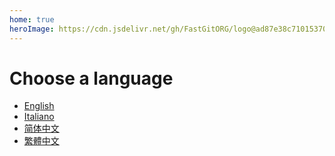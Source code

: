 ```yaml
---
home: true
heroImage: https://cdn.jsdelivr.net/gh/FastGitORG/logo@ad87e38c7101537010b3dc6f7d4d52bd1f915002/v2.1.png
---
```


# Choose a language

- [English](/en-us/)
- [Italiano](/it-it/)
- [简体中文](/zh-cn/)
- [繁體中文](/zh-tw/)
